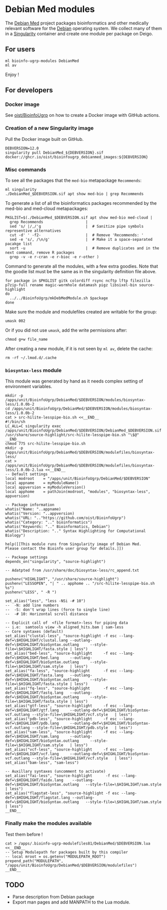 Debian Med modules
==================

The [Debian Med](https://www.debian.org/devel/debian-med/) project packages
bioinformatics and other medically relevant software for the
[Debian](https://www.debian.org/intro/about) operating system.  We collect
many of them in a [Singularity](https://sylabs.io/) container and create one
module per package on Deigo.

For users
---------

```
ml bioinfo-ugrp-modules DebianMed
ml av
```

Enjoy !


For developers
--------------

### Docker image

See [oist/BioinfoUgrp](https://github.com/oist/BioinfoUgrp_DebianMed_Images)
on how to create a Docker image with GitHub actions.

### Creation of a new Singularity image

Pull the Docker image built on GitHub.

```
DEBVERSION=12.0
singularity pull DebianMed_${DEBVERSION}.sif docker://ghcr.io/oist/bioinfougrp_debianmed_images:${DEBVERSION}
```

### Misc commands

To see all the packages that the `med-bio` metapackage `Recommends`:

```
ml singularity
./DebianMed_$DEBVERSION.sif apt show med-bio | grep Recommends
```

To generate a list of all the bioinformatics packages recommended by the med-bio and med-cloud metapackages:

```
PKGLIST=$(./DebianMed_$DEBVERSION.sif apt show med-bio med-cloud |
  grep Recommends                   | 
  sed 's/ |/,/'g                    |  # Sanitize pipe symbols representive alternatives
  cut -d' ' -f2-                    |  # Remove 'Recommends: '
  sed -e 's/, /\n/g'                |  # Make it a space-separated pacakge list 
  sort -u                           |  # Remove duplicates and in the next command, remove R packages
  grep -v -e r-cran -e r-bioc -e r-other )
```

Command to generate all the modules, with a few extra goodies.  Note that the goodie list must be the same as in the singularity definition file above.

```
for package in $PKGLIST gitk colordiff rsync ncftp lftp filezilla p7zip-full rename magic-wormhole datamash pigz libsixel-bin source-highlight
do
  ../../BioinfoUgrp/mkDebMedModule.sh $package
done
```

Make sure the module and modulefiles created are writable for the group:

```
umask 002
```

Or if you did not use `umask`, add the write permissions after:

```
chmod g+w file_name
```

After creating a new module, if it is not seen by `ml av`, delete the cache:

```
rm -rf ~/.lmod.d/.cache
```

### `biosyntax-less` module

This module was generated by hand as it needs complex setting of environment variables.

```
mkdir -p /apps/unit/BioinfoUgrp/DebianMed/$DEBVERSION/modules/biosyntax-less/1.0.0b-2
cd /apps/unit/BioinfoUgrp/DebianMed/$DEBVERSION/modules/biosyntax-less/1.0.0b-2
cat > src-hilite-lesspipe-bio.sh <<__END__
#!/bin/sh
LC_ALL=C singularity exec /apps/unit/BioinfoUgrp/DebianMed/$DEBVERSION/DebianMed_$DEBVERSION.sif /usr/share/source-highlight/src-hilite-lesspipe-bio.sh "\$@" 
__END__
chmod 775 src-hilite-lesspipe-bio.sh
mkdir -p /apps/unit/BioinfoUgrp/DebianMed/$DEBVERSION/modulefiles/biosyntax-less/
cat > /apps/unit/BioinfoUgrp/DebianMed/$DEBVERSION/modulefiles/biosyntax-less/1.0.0b-2.lua <<__END__
-- Default settings
local modroot    = "/apps/unit/BioinfoUgrp/DebianMed/$DEBVERSION"
local appname    = myModuleName()
local appversion = myModuleVersion()
local apphome    = pathJoin(modroot, "modules", "biosyntax-less", appversion)

-- Package information
whatis("Name: "..appname)
whatis("Version: "..appversion)
whatis("URL: ".."https://github.com/oist/BioinfoUgrp")
whatis("Category: ".." bioinformatics")
whatis("Keywords: ".." Bioinformatics, Debian")
whatis("Description: ".." Syntax Highlighting for Computational Biology")

help([[This module runs from Singularity image of Debian Med.
Please contact the Bioinfo user group for details.]])

-- Package settings
depends_on("singularity", "source-highlight")

-- Adatpted from /usr/share/doc/biosyntax-less/rc_append.txt

pushenv("HIGHLIGHT", "/usr/share/source-highlight")
pushenv("LESSOPEN", "| " .. apphome .. "/src-hilite-lesspipe-bio.sh %s")
pushenv("LESS", " -R ")

set_alias("less", "less -NSi -# 10")
--  -N: add line numbers
--  -S: don't wrap lines (force to single line)
--  -# 10: Horizontal scroll distance

-- Explicit call of  <file format>-less for piping data
-- i.e:  samtools view -h aligned_hits.bam | sam-less
-- Core syntaxes (default)
set_alias("clustal-less", "source-highlight -f esc --lang-def=\$HIGHLIGHT/clustal.lang --outlang-def=\$HIGHLIGHT/bioSyntax.outlang     --style-file=\$HIGHLIGHT/fasta.style | less")
set_alias("bed-less", "source-highlight     -f esc --lang-def=\$HIGHLIGHT/bed.lang     --outlang-def=\$HIGHLIGHT/bioSyntax.outlang     --style-file=\$HIGHLIGHT/sam.style   | less")
set_alias("fa-less", "source-highlight      -f esc --lang-def=\$HIGHLIGHT/fasta.lang   --outlang-def=\$HIGHLIGHT/bioSyntax.outlang     --style-file=\$HIGHLIGHT/fasta.style | less")
set_alias("fq-less", "source-highlight      -f esc --lang-def=\$HIGHLIGHT/fastq.lang   --outlang-def=\$HIGHLIGHT/bioSyntax.outlang     --style-file=\$HIGHLIGHT/fasta.style | less")
set_alias("gtf-less", "source-highlight     -f esc --lang-def=\$HIGHLIGHT/gtf.lang     --outlang-def=\$HIGHLIGHT/bioSyntax-vcf.outlang --style-file=\$HIGHLIGHT/vcf.style   | less")
set_alias("pdb-less", "source-highlight     -f esc --lang-def=\$HIGHLIGHT/pdb.lang     --outlang-def=\$HIGHLIGHT/bioSyntax-vcf.outlang --style-file=\$HIGHLIGHT/pdb.style   | less")
set_alias("sam-less", "source-highlight     -f esc --lang-def=\$HIGHLIGHT/sam.lang     --outlang-def=\$HIGHLIGHT/bioSyntax.outlang     --style-file=\$HIGHLIGHT/sam.style   | less")
set_alias("vcf-less", "source-highlight     -f esc --lang-def=\$HIGHLIGHT/vcf.lang     --outlang-def=\$HIGHLIGHT/bioSyntax-vcf.outlang --style-file=\$HIGHLIGHT/vcf.style   | less")
set_alias("bam-less", "sam-less")

-- Auxillary syntaxes (uncomment to activate)
set_alias("fai-less", "source-highlight      -f esc --lang-def=\$HIGHLIGHT/faidx.lang    --outlang-def=\$HIGHLIGHT/bioSyntax.outlang   --style-file=\$HIGHLIGHT/sam.style   | less")
set_alias("flagstat-less", "source-highlight -f esc --lang-def=\$HIGHLIGHT/flagstat.lang --outlang-def=\$HIGHLIGHT/bioSyntax.outlang   --style-file=\$HIGHLIGHT/sam.style   | less")
__END__
```

### Finally make the modules available

Test them before !

```
cat > /apps/.bioinfo-ugrp-modulefiles81/DebianMed/$DEBVERSION.lua <<__END__
-- Setup Modulepath for packages built by this compiler
-- local mroot = os.getenv("MODULEPATH_ROOT")
prepend_path("MODULEPATH", "/apps/unit/BioinfoUgrp/DebianMed/$DEBVERSION/modulefiles")
__END__
```

## TODO

 - Parse description from Debian package
 - Export man pages and add MANPATH to the Lua module.
